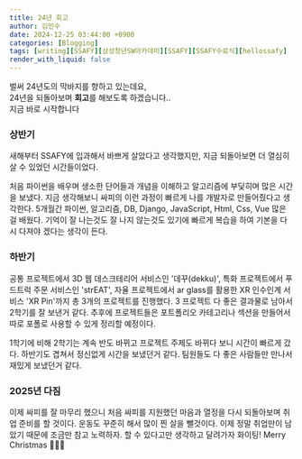 ```yaml
---
title: 24년 회고
author: 김민수
date: 2024-12-25 03:44:00 +0900
categories: [Blogging]
tags: [writing][SSAFY][삼성청년SW아카데미][SSAFY][SSAFY수료식][hellossafy]
render_with_liquid: false
---
```


벌써 24년도의 막바지를 향하고 있는데요,  
24년을 되돌아보며 **회고**를 해보도록 하겠습니다..  
지금 바로 시작합니다

### 상반기

새해부터 SSAFY에 입과해서 바쁘게 살았다고 생각했지만, 
지금 되돌아보면 더 열심히 살 수 있었던 시간들이었다.

처음 파이썬을 배우며 생소한 단어들과 개념을 이해하고 알고리즘에 부딫히며 많은 시간을 보냈다.
지금 생각해보니 싸피의 이런 과정이 빠르게 나를 개발자로 만들어줬다고 생각한다. 
5개월간 파이썬, 알고리즘, DB, Django, JavaScript, Html, Css, Vue 많은걸 배웠다. 
기억이 잘 나는것도 잘 나지 않는것도 있기에 빠르게 복습을 하여 기본을 다시 다져야 겠다는 생각이 든다.

### 하반기 

공통 프로젝트에서 3D 웹 데스크테리어 서비스인 '데꾸(dekku)', 특화 프로젝트에서 푸드트럭 주문 서비스인 'strEAT',
자율 프로젝트에서 ar glass를 활용한 XR 인수인계 서비스 'XR Pin'까지 총 3개의 프로젝트를 진행했다.
3 프로젝트 다 좋은 결과물로 남아서 2학기를 잘 보낸거 같다. 추후에 프로젝트들은 포트폴리오 카테고리나 섹션을
만들어서 따로 포폴로 사용할 수 있게 정리할 예정이다.

1학기에 비해 2학기는 계속 반도 바뀌고 프로젝트 주제도 바뀌다 보니 시간이 빠르게 갔다.
하반기도 겹쳐서 정신없게 시간을 보냈던거 같다. 팀원들도 다 좋은 사람들만 만나서 재밌게 보냈던거 같다.


### 2025년 다짐

이제 싸피를 잘 마무리 했으니 처음 싸피를 지원했던 마음과 열정을 다시 되돌아보며 취업 준비를 할 것이다.
운동도 꾸준히 해서 많이 찐 살을 뺄것이다. 이제 정말 취업만이 남았기 때문에 조금만 참고 노력하자. 할 수 있다고만
생각하고 달려가자 화이팅! Merry Christmas 🎅🎄🦌
